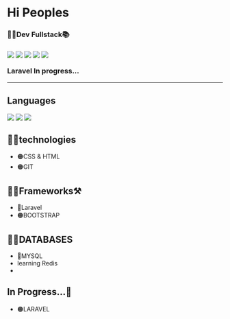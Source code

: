 <h1> Hi Peoples</h1>
<h3>👨‍💻Dev Fullstack📚<h3>
<img src="https://img.shields.io/badge/Android-3DDC84?style=for-the-badge&logo=android&logoColor=white">
<img src="https://img.shields.io/badge/Windows-0078D6?style=for-the-badge&logo=windows&logoColor=white">
<img src="https://img.shields.io/badge/Linux-FCC624?style=for-the-badge&logo=linux&logoColor=black">
<img src="https://img.shields.io/badge/Microsoft_Azure-0089D6?style=for-the-badge&logo=microsoft-azure&logoColor=white">
<img src="20230410_171501.gif">
  <p> Laravel In progress...</p>
<hr>

<h2> Languages </h2>
<img src="https://img.shields.io/badge/PHP-777BB4?style=for-the-badge&logo=php&logoColor=white">
<img src="https://img.shields.io/badge/Python-14354C?style=for-the-badge&logo=python&logoColor=white">
<img src="https://img.shields.io/badge/JavaScript-323330?style=for-the-badge&logo=javascript&logoColor=F7DF1E">


</ul>

<h2>👨‍💻technologies</h2>
<ul>
<li>🟠CSS & HTML</li>
<li>🟠GIT</li>
</ul>


<h2>👨‍💻Frameworks⚒️</h2>
<ul>
<li>🍊Laravel</li>
<li>🟠BOOTSTRAP</li>

</ul>

<h2>🏦🎲DATABASES</h2>
<ul>
<li>🐬MYSQL</li>
  <li>learning Redis<li>
</ul>


<h2>In Progress...🏃</h2>
<ul>
<li>🟠LARAVEL</li>
</ul>

